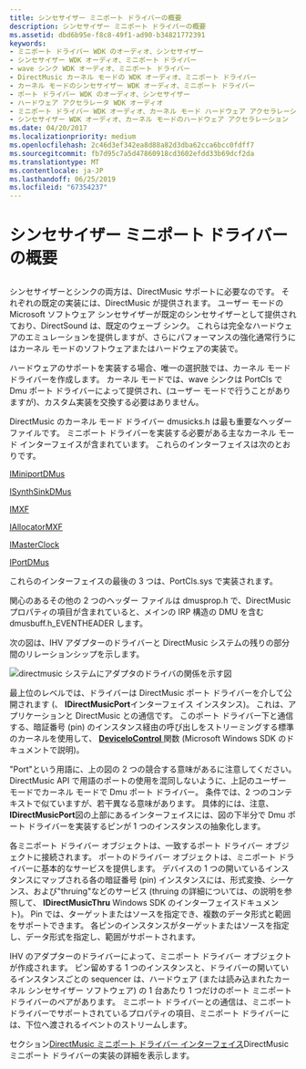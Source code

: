 ```yaml
---
title: シンセサイザー ミニポート ドライバーの概要
description: シンセサイザー ミニポート ドライバーの概要
ms.assetid: dbd6b95e-f8c8-49f1-ad90-b34821772391
keywords:
- ミニポート ドライバー WDK のオーディオ、シンセサイザー
- シンセサイザー WDK オーディオ、ミニポート ドライバー
- wave シンク WDK オーディオ、ミニポート ドライバー
- DirectMusic カーネル モードの WDK オーディオ、ミニポート ドライバー
- カーネル モードのシンセサイザー WDK オーディオ、ミニポート ドライバー
- ポート ドライバー WDK のオーディオ、シンセサイザー
- ハードウェア アクセラレータ WDK オーディオ
- ミニポート ドライバー WDK オーディオ、カーネル モード ハードウェア アクセラレーション
- シンセサイザー WDK オーディオ、カーネル モードのハードウェア アクセラレーション
ms.date: 04/20/2017
ms.localizationpriority: medium
ms.openlocfilehash: 2c46d3ef342ea8d88a82d3dba62cca6bcc0fdff7
ms.sourcegitcommit: fb7d95c7a5d47860918cd3602efdd33b69dcf2da
ms.translationtype: MT
ms.contentlocale: ja-JP
ms.lasthandoff: 06/25/2019
ms.locfileid: "67354237"
---
```

# <a name="synthesizer-miniport-driver-overview"></a>シンセサイザー ミニポート ドライバーの概要


## <span id="synthesizer_miniport_driver_overview"></span><span id="SYNTHESIZER_MINIPORT_DRIVER_OVERVIEW"></span>


シンセサイザーとシンクの両方は、DirectMusic サポートに必要なのです。 それぞれの既定の実装には、DirectMusic が提供されます。 ユーザー モードの Microsoft ソフトウェア シンセサイザーが既定のシンセサイザーとして提供されており、DirectSound は、既定のウェーブ シンク。 これらは完全なハードウェアのエミュレーションを提供しますが、さらにパフォーマンスの強化通常行うにはカーネル モードのソフトウェアまたはハードウェアの実装で。

ハードウェアのサポートを実装する場合、唯一の選択肢では、カーネル モード ドライバーを作成します。 カーネル モードでは、wave シンクは PortCls で Dmu ポート ドライバーによって提供され、(ユーザー モードで行うことがありますが)、カスタム実装を交換する必要はありません。

DirectMusic のカーネル モード ドライバー dmusicks.h は最も重要なヘッダー ファイルです。 ミニポート ドライバーを実装する必要がある主なカーネル モード インターフェイスが含まれています。 これらのインターフェイスは次のとおりです。

[IMiniportDMus](https://docs.microsoft.com/windows-hardware/drivers/ddi/content/dmusicks/nn-dmusicks-iminiportdmus)

[ISynthSinkDMus](https://docs.microsoft.com/windows-hardware/drivers/ddi/content/dmusicks/nn-dmusicks-isynthsinkdmus)

[IMXF](https://docs.microsoft.com/windows-hardware/drivers/ddi/content/dmusicks/nn-dmusicks-imxf)

[IAllocatorMXF](https://docs.microsoft.com/windows-hardware/drivers/ddi/content/dmusicks/nn-dmusicks-iallocatormxf)

[IMasterClock](https://docs.microsoft.com/windows-hardware/drivers/ddi/content/dmusicks/nn-dmusicks-imasterclock)

[IPortDMus](https://docs.microsoft.com/windows-hardware/drivers/ddi/content/dmusicks/nn-dmusicks-iportdmus)

これらのインターフェイスの最後の 3 つは、PortCls.sys で実装されます。

関心のあるその他の 2 つのヘッダー ファイルは dmusprop.h で、DirectMusic プロパティの項目が含まれていると、メインの IRP 構造の DMU を含む dmusbuff.h\_EVENTHEADER します。

次の図は、IHV アダプターのドライバーと DirectMusic システムの残りの部分間のリレーションシップを示します。

![directmusic システムにアダプタのドライバの関係を示す図](images/dmkmbig.png)

最上位のレベルでは、ドライバーは DirectMusic ポート ドライバーを介して公開されます (、 **IDirectMusicPort**インターフェイス インスタンス)。 これは、アプリケーションと DirectMusic との通信です。 このポート ドライバー下と通信する、暗証番号 (pin) のインスタンス経由の呼び出しをストリーミングする標準のカーネルを使用して、 [ **DeviceIoControl** ](https://docs.microsoft.com/windows/desktop/api/ioapiset/nf-ioapiset-deviceiocontrol)関数 (Microsoft Windows SDK のドキュメントで説明)。

"Port"という用語に、上の図の 2 つの競合する意味があるに注意してください。 DirectMusic API で用語のポートの使用を混同しないように、上記のユーザー モードでカーネル モードで Dmu ポート ドライバー。 条件では、2 つのコンテキストで似ていますが、若干異なる意味があります。 具体的には、注意、 **IDirectMusicPort**図の上部にあるインターフェイスには、図の下半分で Dmu ポート ドライバーを実装するピンが 1 つのインスタンスの抽象化します。

各ミニポート ドライバー オブジェクトは、一致するポート ドライバー オブジェクトに接続されます。 ポートのドライバー オブジェクトは、ミニポート ドライバーに基本的なサービスを提供します。 デバイスの 1 つの開いているインスタンスにマップされる各の暗証番号 (pin) インスタンスには、形式変換、シーケンス、および"thruing"などのサービス (thruing の詳細については、の説明を参照して、 **IDirectMusicThru** Windows SDK のインターフェイスドキュメント)。 Pin では、ターゲットまたはソースを指定でき、複数のデータ形式と範囲をサポートできます。 各ピンのインスタンスがターゲットまたはソースを指定し、データ形式を指定し、範囲がサポートされます。

IHV のアダプターのドライバーによって、ミニポート ドライバー オブジェクトが作成されます。 ピン留めする 1 つのインスタンスと、ドライバーの開いているインスタンスごとの sequencer は、ハードウェア (または読み込まれたカーネル シンセサイザー ソフトウェア) の 1 台あたり 1 つだけのポート ミニポート ドライバーのペアがあります。 ミニポート ドライバーとの通信は、ミニポート ドライバーでサポートされているプロパティの項目、ミニポート ドライバーには、下位へ渡されるイベントのストリームします。

セクション[DirectMusic ミニポート ドライバー インターフェイス](directmusic-miniport-driver-interface.md)DirectMusic ミニポート ドライバーの実装の詳細を表示します。

 

 




